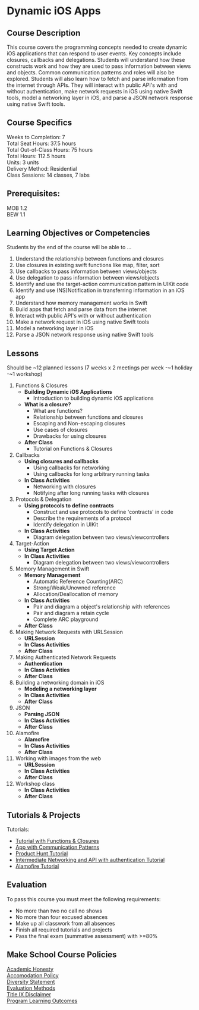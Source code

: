 # Dynamic iOS Apps

## Course Description

This course covers the programming concepts needed to create dynamic iOS applications that can respond to user events. Key concepts include closures, callbacks and delegations. Students will understand how these constructs work and how they are used to pass information between views and objects. Common communication patterns and roles will also be explored. Students will also learn how to fetch and parse information from the internet through APIs. They will interact with public API's with and without authentication, make network requests in iOS using native Swift tools, model a networking layer in iOS, and parse a JSON network response using native Swift tools.

## Course Specifics

Weeks to Completion:  7 <br>
Total Seat Hours:  37.5 hours <br>
Total Out-of-Class Hours: 75 hours <br>
Total Hours: 112.5 hours <br>
Units:  3 units <br>
Delivery Method:  Residential <br>
Class Sessions:  14 classes, 7 labs

## Prerequisites:  

MOB 1.2 <br>
BEW 1.1 <br>

## Learning Objectives or Competencies

Students by the end of the course will be able to ...

1. Understand the relationship between functions and closures
1. Use closures in existing swift functions like map, filter, sort
1. Use callbacks to pass information between views/objects
1. Use delegation to pass information between views/objects
1. Identify and use the target-action communication pattern in UIKit code
1. Identify and use (NS)Notification in transferring information in an iOS app
1. Understand how memory management works in Swift
1. Build apps that fetch and parse data from the internet
1. Interact with public API's with or without authentication
1. Make a network request in iOS using native Swift tools
1. Model a networking layer in iOS
1. Parse a JSON network response using native Swift tools

## Lessons

Should be ~12 planned lessons (7 weeks x 2 meetings per week -~1 holiday -~1 workshop)

1. Functions & Closures
    - **Building Dynamic iOS Applications**
      - Introduction to building dynamic iOS applications
    - **What is a closure?**
      - What are functions?
      - Relationship between functions and closures
      - Escaping and Non-escaping closures
      - Use cases of closures
      - Drawbacks for using closures
    - **After Class**
      - Tutorial on Functions & Closures
1. Callbacks
    - **Using closures and callbacks**
      - Using callbacks for networking
      - Using callbacks for long arbitrary running tasks
    - **In Class Activities**
      - Networking with closures
      - Notifying after long running tasks with closures
1. Protocols & Delegation
    - **Using protocols to define contracts**
      - Construct and use protocols to define 'contracts' in code
      - Describe the requirements of a protocol
      - Identify delegation in UIKit
    - **In Class Activities**
      - Diagram delegation between two views/viewcontrollers
1. Target-Action
    - **Using Target Action**
    - **In Class Activities**
      - Diagram delegation between two views/viewcontrollers
1. Memory Management in Swift
    - **Memory Management**
      - Automatic Reference Counting(ARC)
      - Strong/Weak/Unowned reference
      - Allocation/Deallocation of memory
    - **In Class Activities**
      - Pair and diagram a object's relationship with references
      - Pair and diagram a retain cycle
      - Complete ARC playground
    - **After Class**
1. Making Network Requests with URLSession
    - **URLSession**
    - **In Class Activities**
    - **After Class**
1. Making Authenticated Network Requests
    - **Authentication**
    - **In Class Activities**
    - **After Class**
1. Building a networking domain in iOS
    - **Modeling a networking layer**
    - **In Class Activities**      
    - **After Class**
1. JSON
    - **Parsing JSON**
    - **In Class Activities**      
    - **After Class**
1. Alamofire
    - **Alamofire**
    - **In Class Activities**      
    - **After Class**
1. Working with images from the web
    - **URLSession**
    - **In Class Activities**      
    - **After Class**
1. Workshop class
    - **In Class Activities**      
    - **After Class**  

## Tutorials & Projects

Tutorials:

- [Tutorial with Functions & Closures]()
- [App with Communication Patterns]()
- [Product Hunt Tutorial]()
- [Intermediate Networking and API with authentication Tutorial]()
- [Alamofire Tutorial]()

## Evaluation

To pass this course you must meet the following requirements:

- No more than two no call no shows
- No more than four excused absences
- Make up all classwork from all absences
- Finish all required tutorials and projects
- Pass the final exam (summative assessment) with >=80%

## Make School Course Policies

[Academic Honesty](https://github.com/Product-College-Courses/Common-Syllabus-Sections/blob/master/Academic-Honesty-and-Plagiarism.md)<br>
[Accomodation Policy](https://github.com/Product-College-Courses/Common-Syllabus-Sections/blob/master/Accommodation-Policy.md)<br>
[Diversity Statement](https://github.com/Product-College-Courses/Common-Syllabus-Sections/blob/master/Diversity-Statement.md)<br>
[Evaluation Methods](https://github.com/Product-College-Courses/Common-Syllabus-Sections/blob/master/Evaluation-Methods.md)
<br>
[Title IX Disclaimer](https://github.com/Product-College-Courses/Common-Syllabus-Sections/blob/master/Evaluations-Title-X-Disclaimer.md)<br>
[Program Learning Outcomes](https://github.com/Product-College-Courses/Common-Syllabus-Sections/blob/master/Program-Learning-Outcomes.md)
